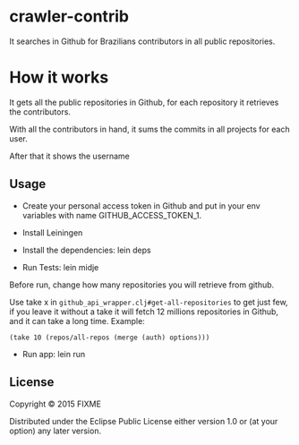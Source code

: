 # crawler-contrib

It searches in Github for Brazilians contributors in all public repositories.

# How it works

It gets all the public repositories in Github, for each repository it retrieves the contributors.

With all the contributors in hand, it sums the commits in all projects for each user. 

After that it shows the username

## Usage
- Create your personal access token in Github and put in your env variables with name GITHUB_ACCESS_TOKEN_1.

- Install Leiningen
- Install the dependencies:
    lein deps
- Run Tests:
    lein midje

Before run, change how many repositories you will retrieve from github. 

Use take x in `github_api_wrapper.clj#get-all-repositories` to get just few, if you leave it without a take it will fetch 12 millions repositories in Github, and it can take a long time.
Example: 
```
(take 10 (repos/all-repos (merge (auth) options)))
```

- Run app:
   lein run

## License

Copyright © 2015 FIXME

Distributed under the Eclipse Public License either version 1.0 or (at
your option) any later version.
